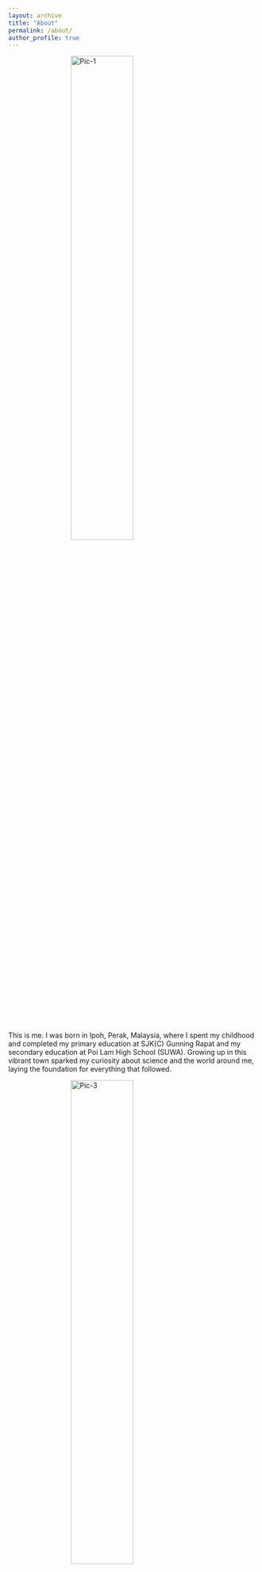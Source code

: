 ```yaml
---
layout: archive
title: "About"
permalink: /about/
author_profile: true
---
```


<img src="/KBlog.github.io/assets/images/Pic-1.PNG" alt="Pic-1" style="width: 50%; display: block; margin-left: auto; margin-right: auto;">

This is me. I was born in Ipoh, Perak, Malaysia, where I spent my childhood and completed my primary education at SJK(C) Gunning Rapat and my secondary education at Poi Lam High School (SUWA). Growing up in this vibrant town sparked my curiosity about science and the world around me, laying the foundation for everything that followed.

<img src="/KBlog.github.io/assets/images/Pic-3.JPG" alt="Pic-3" style="width: 50%; display: block; margin-left: auto; margin-right: auto;">

After finishing school, I moved to Kuching, Sarawak, where I pursued a Bachelor's degree in Biotechnology at Swinburne University of Technology. I graduated with honors, achieving a CGPA of 3.71. This was a significant chapter of my life, where I began to truly delve into the world of science and research, expanding my knowledge and skills. It was during this time that I met Dr. Daniel Tan Lee Tung, my FYP supervisor, who encouraged me to pursue my Master's studies, leading to the next chapter of my academic journey.

<img src="/KBlog.github.io/assets/images/Pic-4.JPG" alt="Pic-4" style="width: 50%; display: block; margin-left: auto; margin-right: auto;">

While awaiting my Master's studies in China, I worked as a Product Development Executive at Soon Soon Oilmills Sdn. Bhd. in Penang, Malaysia. This was my first time bridging the gap between academia and real-world applications, gaining valuable hands-on industry experience that would later shape my approach to research and innovation.

<img src="/KBlog.github.io/assets/images/Pic-5.HEIC" alt="Pic-5" style="width: 50%; display: block; margin-left: auto; margin-right: auto;">

My academic journey took a new turn when I moved to China to pursue a Master's degree in Environmental Engineering at the University of Chinese Academy of Sciences. The first year was spent attending courses in Beijing, where I achieved a CGPA of 3.96, followed by two years of research at the Institute of Urban Environment in Xiamen. This experience allowed me to grow not only as a researcher but also gave me a lot of exposure to global collaborators in China, Malaysia, and Indonesia. This stage of my journey deepened my passion for environmental research and further fuelled my desire to make a real-world impact through science.

<div style="display: flex; justify-content: space-between;">
  <img src="/KBlog.github.io/assets/images/Pic-6.JPG" alt="Pic-6" style="width: 48%;">
  <img src="/KBlog.github.io/assets/images/Pic-7.png" alt="Pic-7" style="width: 48%;">
</div>

I graduated in July 2025, marking the end of my formal studies. It was during this time that I developed a passion for translating research concepts into real-world applications that can drive change.

**To be continued...**